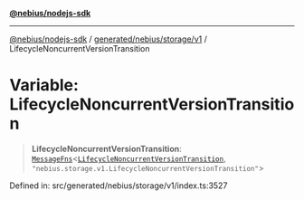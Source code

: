 [**@nebius/nodejs-sdk**](../../../../../README.md)

***

[@nebius/nodejs-sdk](../../../../../README.md) / [generated/nebius/storage/v1](../README.md) / LifecycleNoncurrentVersionTransition

# Variable: LifecycleNoncurrentVersionTransition

> **LifecycleNoncurrentVersionTransition**: [`MessageFns`](../../../../../runtime/protos/core/interfaces/MessageFns.md)\<[`LifecycleNoncurrentVersionTransition`](../interfaces/LifecycleNoncurrentVersionTransition.md), `"nebius.storage.v1.LifecycleNoncurrentVersionTransition"`\>

Defined in: src/generated/nebius/storage/v1/index.ts:3527
